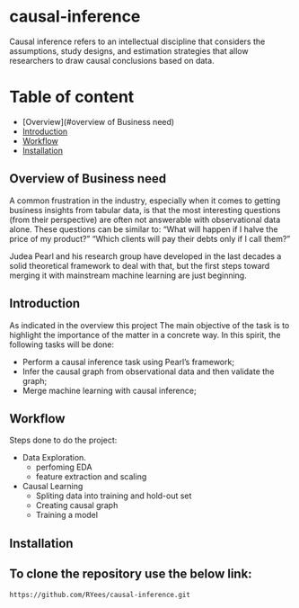 # causal-inference
Causal inference refers to an intellectual discipline that considers the assumptions, study designs, and estimation strategies that allow researchers to draw causal conclusions based on data. 

# Table of content
* [Overview](#overview of Business need)
* [Introduction](#introduction)
* [Workflow](#workflow)
* [Installation](#installation)

## Overview of Business need
A common frustration in the industry, especially when it comes to getting business insights from tabular data, is that the most interesting questions (from their perspective) are often not answerable with observational data alone. These questions can be similar to:
“What will happen if I halve the price of my product?”
“Which clients will pay their debts only if I call them?”

Judea Pearl and his research group have developed in the last decades a solid theoretical framework to deal with that, but the first steps toward merging it with mainstream machine learning are just beginning. 

## Introduction
As indicated in the overview this project The main objective of the task is to highlight the importance of the matter in a concrete way. In this spirit, the following tasks will be done:
* Perform a causal inference task using Pearl’s framework;
* Infer the causal graph from observational data and then validate the graph;
* Merge machine learning with causal inference;


## Workflow
Steps done to do the project:
* Data Exploration. 
   * perfoming EDA
   * feature extraction and scaling
* Causal Learning
   * Spliting data into training and hold-out set 
   * Creating causal graph
   * Training a model


## Installation
To clone the repository use the below link:
---
    https://github.com/RYees/causal-inference.git
    


